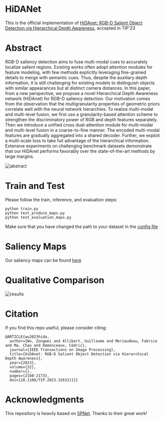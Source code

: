# HiDANet

This is the official implementation of [HiDAnet: RGB-D Salient Object Detection via Hierarchical Depth Awareness](https://arxiv.org/pdf/2301.07405.pdf), accepted in TIP'23

# Abstract

RGB-D saliency detection aims to fuse multi-modal cues to accurately localize salient regions. Existing works often adopt attention modules for feature modeling, with few methods explicitly leveraging fine-grained details to merge with semantic cues. Thus, despite the auxiliary depth information, it is still challenging for existing models to distinguish objects with similar appearances but at distinct camera distances. In this paper, from a new perspective, we propose a novel Hierarchical Depth Awareness network (HiDAnet) for RGB-D saliency detection. Our motivation comes from the observation that the multigranularity properties of geometric priors correlate well with the neural network hierarchies. To realize multi-modal and multi-level fusion, we first use a granularity-based attention scheme to strengthen the discriminatory power of RGB and depth features separately. Then we introduce a unified cross dual-attention module for multi-modal and multi-level fusion in a coarse-to-fine manner. The encoded multi-modal features are gradually aggregated into a shared decoder. Further, we exploit a multi-scale loss to take full advantage of the hierarchical information. Extensive experiments on challenging benchmark datasets demonstrate that our HiDAnet performs favorably over the state-of-the-art methods by large margins.

![abstract](https://github.com/Zongwei97/HIDANet/blob/main/Imgs/hidanet.png)

# Train and Test

Please follow the train, inference, and evaluation steps:

```
python train.py
python test_produce_maps.py
python test_evaluation_maps.py
```

Make sure that you have changed the path to your dataset in the [config file](https://github.com/Zongwei97/HIDANet/blob/main/Code/utils/options.py)

# Saliency Maps

Our saliency maps can be found [here](https://drive.google.com/file/d/1G6PAEu3_LxgSAmjsu_KgqnuJS7tYaFYO/view?usp=sharing)


# Qualitative Comparison

![results](https://github.com/Zongwei97/HIDANet/blob/main/Imgs/hidaresult.png)

# Citation

If you find this repo useful, please consider citing:
```
@ARTICLE{wu2023hida,
  author={Wu, Zongwei and Allibert, Guillaume and Meriaudeau, Fabrice and Ma, Chao and Demonceaux, Cédric},
  journal={IEEE Transactions on Image Processing}, 
  title={HiDAnet: RGB-D Salient Object Detection via Hierarchical Depth Awareness}, 
  year={2023},
  volume={32},
  number={},
  pages={2160-2173},
  doi={10.1109/TIP.2023.3263111}}
```



# Acknowledgments
This repository is heavily based on [SPNet](https://github.com/taozh2017/SPNet). Thanks to their great work!
